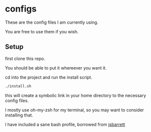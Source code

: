 # configs

These are the config files I am currently using.

You are free to use them if you wish.

## Setup

first clone this repo.

You should be able to put it whereever you want it.

cd into the project and run the install script.
```bash
./install.sh
```

this will create a symbolic link in your home directory to the necessary config files.

I mostly use oh-my-zsh for my terminal, so you may want to consider installing that.

I have included a sane bash profile, borrowed from [jsbarrett](https://www.github.com/jsbarrett/vim-setup)
